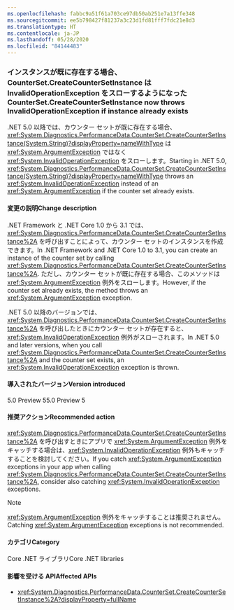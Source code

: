 ```yaml
---
ms.openlocfilehash: fabbc9a51f61a703ce97db50ab251e7a13ffe348
ms.sourcegitcommit: ee5b798427f81237a3c23d1fd81fff7fdc21e8d3
ms.translationtype: HT
ms.contentlocale: ja-JP
ms.lasthandoff: 05/28/2020
ms.locfileid: "84144483"
---
```

### <a name="countersetcreatecountersetinstance-now-throws-invalidoperationexception-if-instance-already-exists"></a><span data-ttu-id="c2d40-101">インスタンスが既に存在する場合、CounterSet.CreateCounterSetInstance は InvalidOperationException をスローするようになった</span><span class="sxs-lookup"><span data-stu-id="c2d40-101">CounterSet.CreateCounterSetInstance now throws InvalidOperationException if instance already exists</span></span>

<span data-ttu-id="c2d40-102">.NET 5.0 以降では、カウンター セットが既に存在する場合、<xref:System.Diagnostics.PerformanceData.CounterSet.CreateCounterSetInstance(System.String)?displayProperty=nameWithType> は <xref:System.ArgumentException> ではなく <xref:System.InvalidOperationException> をスローします。</span><span class="sxs-lookup"><span data-stu-id="c2d40-102">Starting in .NET 5.0, <xref:System.Diagnostics.PerformanceData.CounterSet.CreateCounterSetInstance(System.String)?displayProperty=nameWithType> throws an <xref:System.InvalidOperationException> instead of an <xref:System.ArgumentException> if the counter set already exists.</span></span>

#### <a name="change-description"></a><span data-ttu-id="c2d40-103">変更の説明</span><span class="sxs-lookup"><span data-stu-id="c2d40-103">Change description</span></span>

<span data-ttu-id="c2d40-104">.NET Framework と .NET Core 1.0 から 3.1 では、<xref:System.Diagnostics.PerformanceData.CounterSet.CreateCounterSetInstance%2A> を呼び出すことによって、カウンター セットのインスタンスを作成できます。</span><span class="sxs-lookup"><span data-stu-id="c2d40-104">In .NET Framework and .NET Core 1.0 to 3.1, you can create an instance of the counter set by calling <xref:System.Diagnostics.PerformanceData.CounterSet.CreateCounterSetInstance%2A>.</span></span> <span data-ttu-id="c2d40-105">ただし、カウンター セットが既に存在する場合、このメソッドは <xref:System.ArgumentException> 例外をスローします。</span><span class="sxs-lookup"><span data-stu-id="c2d40-105">However, if the counter set already exists, the method throws an <xref:System.ArgumentException> exception.</span></span>

<span data-ttu-id="c2d40-106">.NET 5.0 以降のバージョンでは、<xref:System.Diagnostics.PerformanceData.CounterSet.CreateCounterSetInstance%2A> を呼び出したときにカウンター セットが存在すると、<xref:System.InvalidOperationException> 例外がスローされます。</span><span class="sxs-lookup"><span data-stu-id="c2d40-106">In .NET 5.0 and later versions, when you call <xref:System.Diagnostics.PerformanceData.CounterSet.CreateCounterSetInstance%2A> and the counter set exists, an <xref:System.InvalidOperationException> exception is thrown.</span></span>

#### <a name="version-introduced"></a><span data-ttu-id="c2d40-107">導入されたバージョン</span><span class="sxs-lookup"><span data-stu-id="c2d40-107">Version introduced</span></span>

<span data-ttu-id="c2d40-108">5.0 Preview 5</span><span class="sxs-lookup"><span data-stu-id="c2d40-108">5.0 Preview 5</span></span>

#### <a name="recommended-action"></a><span data-ttu-id="c2d40-109">推奨アクション</span><span class="sxs-lookup"><span data-stu-id="c2d40-109">Recommended action</span></span>

<span data-ttu-id="c2d40-110"><xref:System.Diagnostics.PerformanceData.CounterSet.CreateCounterSetInstance%2A> を呼び出すときにアプリで <xref:System.ArgumentException> 例外をキャッチする場合は、<xref:System.InvalidOperationException> 例外もキャッチすることを検討してください。</span><span class="sxs-lookup"><span data-stu-id="c2d40-110">If you catch <xref:System.ArgumentException> exceptions in your app when calling <xref:System.Diagnostics.PerformanceData.CounterSet.CreateCounterSetInstance%2A>, consider also catching <xref:System.InvalidOperationException> exceptions.</span></span>

> [!NOTE]
> <span data-ttu-id="c2d40-111"><xref:System.ArgumentException> 例外をキャッチすることは推奨されません。</span><span class="sxs-lookup"><span data-stu-id="c2d40-111">Catching <xref:System.ArgumentException> exceptions is not recommended.</span></span>

#### <a name="category"></a><span data-ttu-id="c2d40-112">カテゴリ</span><span class="sxs-lookup"><span data-stu-id="c2d40-112">Category</span></span>

<span data-ttu-id="c2d40-113">Core .NET ライブラリ</span><span class="sxs-lookup"><span data-stu-id="c2d40-113">Core .NET libraries</span></span>

#### <a name="affected-apis"></a><span data-ttu-id="c2d40-114">影響を受ける API</span><span class="sxs-lookup"><span data-stu-id="c2d40-114">Affected APIs</span></span>

- <xref:System.Diagnostics.PerformanceData.CounterSet.CreateCounterSetInstance%2A?displayProperty=fullName>

<!--

#### Affected APIs

- `M:System.Diagnostics.PerformanceData.CounterSet.CreateCounterSetInstance(System.String)`

-->
